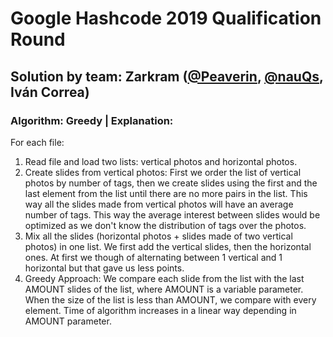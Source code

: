 # Google Hashcode 2019 Qualification Round
## Solution by team: Zarkram ([@Peaverin](https://github.com/Peaverin/), [@nauQs](https://github.com/nauQs), Iván Correa)

### Algorithm: Greedy | Explanation:
For each file:
1. Read file and load two lists: vertical photos and horizontal photos.
2. Create slides from vertical photos: First we order the list of vertical photos by number of tags, then we create slides using the first and the last element from the list until there are no more pairs in the list. This way all the slides made from vertical photos will have an average number of tags. This way the average interest between slides would be optimized as we don't know the distribution of tags over the photos.
3. Mix all the slides (horizontal photos + slides made of two vertical photos) in one list. We first add the vertical slides, then the horizontal ones. At first we though of alternating between 1 vertical and 1 horizontal but that gave us less points.
4. Greedy Approach: We compare each slide from the list with the last AMOUNT slides of the list, where AMOUNT is a variable parameter. When the size of the list is less than AMOUNT, we compare with every element.
Time of algorithm increases in a linear way depending in AMOUNT parameter.

